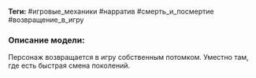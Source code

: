 **Теги:** #игровые_механики #нарратив #смерть_и_посмертие #возвращение_в_игру
### Описание модели:
Персонаж возвращается в игру собственным потомком. Уместно там, где есть быстрая смена поколений.